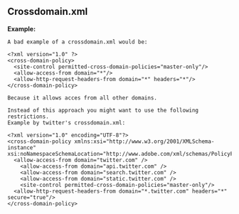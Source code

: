 Crossdomain.xml 
-------

**Example:**


	A bad example of a crossdomain.xml would be:

	<?xml version="1.0" ?>
	<cross-domain-policy>
	  <site-control permitted-cross-domain-policies="master-only"/>
	  <allow-access-from domain="*"/>
	  <allow-http-request-headers-from domain="*" headers="*"/>
	</cross-domain-policy>

	Because it allows acces from all other domains.

	Instead of this approach you might want to use the following restrictions. 
	Example by twitter's crossdomain.xml:

	<?xml version="1.0" encoding="UTF-8"?>
	<cross-domain-policy xmlns:xsi="http://www.w3.org/2001/XMLSchema-instance" 
	xsi:noNamespaceSchemaLocation="http://www.adobe.com/xml/schemas/PolicyFile.xsd">
	  <allow-access-from domain="twitter.com" />
		<allow-access-from domain="api.twitter.com" />
		<allow-access-from domain="search.twitter.com" />
		<allow-access-from domain="static.twitter.com" />
		<site-control permitted-cross-domain-policies="master-only"/>
	  <allow-http-request-headers-from domain="*.twitter.com" headers="*" secure="true"/>
	</cross-domain-policy>


	
